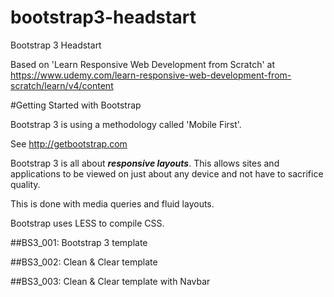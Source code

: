 # bootstrap3-headstart
Bootstrap 3 Headstart

Based on 'Learn Responsive Web Development from Scratch' at https://www.udemy.com/learn-responsive-web-development-from-scratch/learn/v4/content

#Getting Started with Bootstrap

Bootstrap 3 is using a methodology called 'Mobile First'.

See http://getbootstrap.com

Bootstrap 3 is all about ***responsive layouts***. This allows sites and applications to be viewed on just about any device and not have to sacrifice quality.

This is done with media queries and fluid layouts.

Bootstrap uses LESS to compile CSS.

##BS3_001: Bootstrap 3 template

##BS3_002: Clean & Clear template

##BS3_003: Clean & Clear template with Navbar








